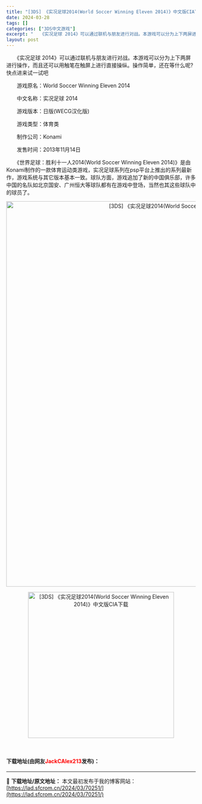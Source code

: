 ```yaml
---
title: "[3DS] 《实况足球2014(World Soccer Winning Eleven 2014)》中文版CIA下载"
date: 2024-03-28
tags: []
categories: ["3DS中文游戏"]
excerpt: "　　《实况足球 2014》可以通过联机与朋友进行对战。本游戏可以分为上下两屏进行操作，而且还可以用触笔在触屏上进行直接操纵。操作简单，还在等什么呢?快点进来试一试吧 　　游戏原名：World Soccer Winning Eleven 2014 　　中文名称：实况足球 2014 　　游戏版本：日版(&hellip;"
layout: post
---
```


 <p>　　《实况足球 2014》可以通过联机与朋友进行对战。本游戏可以分为上下两屏进行操作，而且还可以用触笔在触屏上进行直接操纵。操作简单，还在等什么呢?快点进来试一试吧</p> <p>　　游戏原名：World Soccer Winning Eleven 2014</p> <p>　　中文名称：实况足球 2014</p> <p>　　游戏版本：日版(WECG汉化版)</p> <p>　　游戏类型：体育类</p> <p>　　制作公司：Konami</p> <p>　　发售时间：2013年11月14日</p> <p>　　《世界足球：胜利十一人2014(World Soccer Winning Eleven 2014)》是由Konami制作的一款体育运动类游戏，实况足球系列在psp平台上推出的系列最新作，游戏系统与其它版本基本一致。球队方面，游戏追加了新的中国俱乐部，许多中国的名队如北京国安、广州恒大等球队都有在游戏中登场，当然也其这些球队中的球员了。</p> <p align="center"><img align="" border="0" src="https://timgsa.baidu.com/timg?image&amp;quality=80&amp;size=b9999_10000&amp;sec=1547632912561&amp;di=61259ea1a0a88b1596a7c478867712d2&amp;imgtype=0&amp;src=http%3A%2F%2Fwww.winning11cn.com%2Fuploads%2Fallimg%2F160223%2F9-160223161412P1.jpg" width="1024" alt="[3DS] 《实况足球2014(World Soccer Winning Eleven 2014)》中文版CIA下载" /></p> <p align="center"><img align="" border="0" src="https://www.2023game.com/d/file/p/2019/01-16/8c01eab51ba15937a5f5b190234f7fe5.jpg" width="388" alt="[3DS] 《实况足球2014(World Soccer Winning Eleven 2014)》中文版CIA下载" /></p> <p>&nbsp;</p> <p><h4>下载地址(由网友<font color="red">JackCAlex213</font>发布)：</h4></p> 

---
📖 **下载地址/原文地址：** 本文最初发布于我的博客网站：[https://lad.sfcrom.cn/2024/03/70251/](https://lad.sfcrom.cn/2024/03/70251/)
